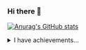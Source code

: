 ### Hi there 👋
[![Anurag's GitHub stats](https://github-readme-stats.vercel.app/api?username=Ygrick)](https://github.com/anuraghazra/github-readme-stats)
<details>
<summary>I have achievements...</summary>
<div align="center">
  <img src="achievements/hack1.jpg" height="400" />
  <img src="achievements/RSCI_scientific_article.jpg" height="400" />
</div>
</details>
<!--
**Ygrick/Ygrick** is a ✨ _special_ ✨ repository because its `README.md` (this file) appears on your GitHub profile.

Here are some ideas to get you started:

- 🔭 I’m currently working on ...
- 🌱 I’m currently learning ...
- 👯 I’m looking to collaborate on ...
- 🤔 I’m looking for help with ...
- 💬 Ask me about ...
- 📫 How to reach me: ...
- 😄 Pronouns: ...
- ⚡ Fun fact: ...
-->
